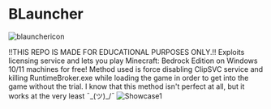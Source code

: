 # BLauncher
![blaunchericon](https://user-images.githubusercontent.com/98420586/163865048-1ff90f39-f321-4f20-99f7-520772f42267.png)

!!THIS REPO IS MADE FOR EDUCATIONAL PURPOSES ONLY.!!
Exploits licensing service and lets you play Minecraft: Bedrock Edition on Windows 10/11 machines for free!
Method used is force disabling ClipSVC service and killing RuntimeBroker.exe while loading the game in order to get into the game without the trial. I know that this method isn't perfect at all, but it works at the very least ¯\_(ツ)_/¯
![Showcase1](https://user-images.githubusercontent.com/98420586/163865008-9b5fc731-7a3f-467d-90f6-0cb31f2ce6af.png)
